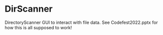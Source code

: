 # DirScanner
 DirectoryScanner GUI to interact with file data.
 See Codefest2022.pptx for how this is all supposed to work!
